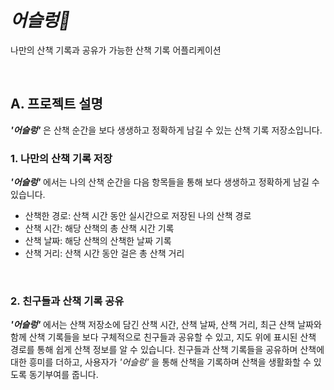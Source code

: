 # *어슬렁🐯*
나만의 산책 기록과 공유가 가능한 산책 기록 어플리케이션 

<br/>

## A. 프로젝트 설명
***'어슬렁'*** 은 산책 순간을 보다 생생하고 정확하게 남길 수 있는 산책 기록 저장소입니다. 


### 1. 나만의 산책 기록 저장 

***'어슬렁'*** 에서는 나의 산책 순간을 다음 항목들을 통해 보다 생생하고 정확하게 남길 수 있습니다. 

- 산책한 경로: 산책 시간 동안 실시간으로 저장된 나의 산책 경로  
- 산책 시간: 해당 산책의 총 산책 시간 기록
- 산책 날짜: 해당 산책의 산책한 날짜 기록
- 산책 거리: 산책 시간 동안 걸은 총 산책 거리

<br/>

### 2. 친구들과 산책 기록 공유 

***'어슬렁'*** 에서는 산책 저장소에 담긴 산책 시간, 산책 날짜, 산책 거리, 최근 산책 날짜와 함께 산책 기록들을 보다 구체적으로 친구들과 공유할 수 있고, 지도 위에 표시된 산책 경로를 통해 쉽게 산책 정보를 알 수 있습니다. 친구들과 산책 기록들을 공유하며 산책에 대한 흥미를 더하고, 사용자가 *'어슬렁'* 을 통해 산책을 기록하며 산책을 생활화할 수 있도록 동기부여를 줍니다. 



